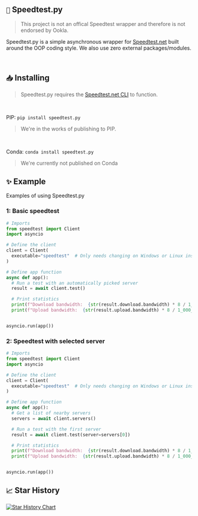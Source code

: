 ## `🛜` Speedtest.py
> This project is not an offical Speedtest wrapper and therefore is not endorsed by Ookla.

Speedtest.py is a simple asynchronous wrapper for [Speedtest.net](https://www.speedtest.net/) built around the OOP coding style. We also use zero external packages/modules.

<br>

## `📥` Installing
> Speedtest.py requires the [Speedtest.net CLI](https://www.speedtest.net/apps/cli) to function.

<br>

PIP: `pip install speedtest.py`
> We're in the works of publishing to PIP.

<br>

Conda: `conda install speedtest.py`
> We're currently not published on Conda

## `✨` Example
Examples of using Speedtest.py

### 1: Basic speedtest
```python
# Imports
from speedtest import Client
import asyncio

# Define the client
client = Client(
  executable="speedtest"  # Only needs changing on Windows or Linux installs that have a different executable/command name.
)

# Define app function
async def app():
  # Run a test with an automatically picked server
  result = await client.test()

  # Print statistics
  print(f"Download bandwidth:  {str(result.download.bandwidth) * 8 / 1_000_000:.2f} Mbps")
  print(f"Upload bandwidth:  {str(result.upload.bandwidth) * 8 / 1_000_000:.2f} Mbps")


asyncio.run(app())
```

### 2: Speedtest with selected server
```python
# Imports
from speedtest import Client
import asyncio

# Define the client
client = Client(
  executable="speedtest"  # Only needs changing on Windows or Linux installs that have a different executable/command name.
)

# Define app function
async def app():
  # Get a list of nearby servers
  servers = await client.servers()

  # Run a test with the first server
  result = await client.test(server=servers[0])

  # Print statistics
  print(f"Download bandwidth:  {str(result.download.bandwidth) * 8 / 1_000_000:.2f} Mbps")
  print(f"Upload bandwidth:  {str(result.upload.bandwidth) * 8 / 1_000_000:.2f} Mbps")


asyncio.run(app())
```

## `📈` Star History
<a href="https://star-history.com/#notaussie/speedtest.py&Date">
  <picture>
    <source media="(prefers-color-scheme: dark)" srcset="https://api.star-history.com/svg?repos=notaussie/speedtest.py&type=Date&theme=dark" />
    <source media="(prefers-color-scheme: light)" srcset="https://api.star-history.com/svg?repos=notaussie/speedtest.py&type=Date" />
    <img alt="Star History Chart" src="https://api.star-history.com/svg?repos=notaussie/speedtest.py&type=Date" />
  </picture>
</a>
